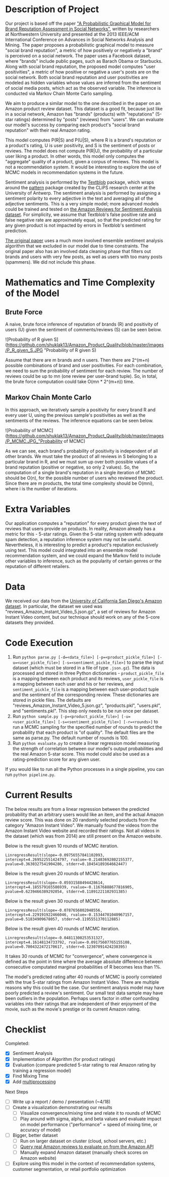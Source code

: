 # Description of Project

Our project is based off the paper ["A Probabilistic Graphical Model for Brand Reputation Assessment in Social Networks"](https://dl.acm.org/citation.cfm?id=2492556), written by researchers at Northwestern University and presented at the 2013 IEEE/ACM International Conference on Advances in Social Networks Analysis and Mining. The paper proposes a probabilistic graphical model to measure "social brand reputation", a metric of how positively or negatively a "brand" is perceived on a social network. The paper uses a Facebook dataset, where "brands" include public pages, such as Barach Obama or Starbucks. Along with social brand reputation, the proposed model computes "user positivities", a metric of how positive or negative a user's posts are on the social network. Both social brand reputation and user positivities are modeled as hidden variables whose values are inferred from the sentiment of social media posts, which act as the observed variable. The inference is conducted via Markov Chain Monte Carlo sampling.

We aim to produce a similar model to the one described in the paper on an Amazon product review dataset. This dataset is a good fit, because just like in a social network, Amazon has "brands" (products) with "reputations" (5-star ratings) determined by "posts" (reviews) from "users". We can evaluate our model's success by comparing each product's "social brand reputation" with their real Amazon rating.

This model computes P(R|S) and P(U|S), where R is a brand's reputation or a product's rating, U is user positivity, and S is the sentiment of posts or reviews. The model does not compute P(R|U), the probability of a particular user liking a product. In other words, this model only computes the "aggregate" quality of a product, given a corpus of reviews. This model is not a recommendation system. It would be interesting to explore the use of MCMC models in recommendation systems in the future.

Sentiment analysis is performed by the [Textblob](http://textblob.readthedocs.io/en/dev/index.html) package, which wraps around the [pattern](https://www.clips.uantwerpen.be/pages/pattern-en#sentiment) package created by the CLiPS research center at the University of Antwerp. The sentiment analysis is performed by assigning a sentiment polarity to every adjective in the text and averaging all of the adjective sentiments. This is a very simple model; more advanced models could be trained and tested on [the Amazon Reviews for Sentiment Analysis dataset](https://www.kaggle.com/bittlingmayer/amazonreviews). For simplicity, we assume that Textblob's false positive rate and false negative rate are approximately equal, so that the predicted rating for any given product is not impacted by errors in Textblob's sentiment prediction.

[The original paper](https://dl.acm.org/citation.cfm?id=2492556) uses a much more involved ensemble sentiment analysis algorithm that we excluded in our model due to time constraints. The original paper also has an involved data cleaning phase that filters out brands and users with very few posts, as well as users with too many posts (spammers). We did not include this phase.


# Mathematics and Time Complexity of the Model

## Brute Force

A naive, brute force inference of reputation of brands (R) and positivity of users (U) given the sentiment of comments/reviews (S) can be seen below.

![Probability of R given S](https://github.com/shuklak13/Amazon_Product_Quality/blob/master/images/P_R_given_S.JPG "Probability of R given S)

Assume that there are m brands and n users. Then there are 2^(m+n) possible combinations of brand and user positivities. For each combination, we need to sum the probability of sentiment for each review. The number of reviews could be up to mn (one review per user-brand tuple). So, in total, the brute force computation could take O(mn * 2^(m+n)) time.

## Markov Chain Monte Carlo

In this approach, we iteratively sample a positivity for every brand R and every user U, using the previous sample's positivities as well as the sentiments of the reviews. The inference equations can be seen below.

![Probability of MCMC](https://github.com/shuklak13/Amazon_Product_Quality/blob/master/images/P_MCMC.JPG_"Probability of MCMC)

As we can see, each brand's probability of positivity is independent of all other brands. We must take the product of all reviews in S belonging to a particular brand in R, and we must sum up over both possible values of a brand reputation (positive or negative, so only 2 values). So, the computation of a single brand's reputation in a single iteration of MCMC should be O(n), for the possible number of users who reviewed the product. Since there are m products, the total time complexity should be O(mni), where i is the number of iterations.


# Extra Variables

Our application computes a "reputation" for every product given the text of reviews that users provide on products. In reality, Amazon already has a metric for this - 5-star ratings. Given the 5-star rating system with adequate spam detection, a reputation inference system may not be useful. Nevertheless, it is interesting to predict a product's reputation exclusively using text. This model could integrated into an ensemble model recommendation system, and we could expand the Markov field to include other variables to inference, such as the popularity of certain genres or the reputation of different retailers.


# Data

We received our data from the [University of California San Diego's Amazon dataset](http://jmcauley.ucsd.edu/data/amazon/). In particular, the dataset we used was "reviews_Amazon_Instant_Video_5.json.gz", a set of reviews for Amazon Instant Video content, but our technique should work on any of the 5-core datasets they provided.


# Code Execution

1. Run `python parse.py [-d=<data_file>] [-p=<product_pickle_file>] [-u=<user_pickle_file>] [-s=<sentiment_pickle_file>]` to parse the input dataset (which must be stored in a file of type `.json.gz`). The data is processed and stored in three Python dictionaries - `product_pickle_file` is a mapping between each product and its reviews, `user_pickle_file` is a mapping between each user and his or her reviews, and `sentiment_pickle_file` is a mapping between each user-product tuple and the sentiment of the corresponding review. These dictionaries are stored in pickle files. The defaults are "reviews_Amazon_Instant_Video_5.json.gz", "products.pkl", "users.pkl", and "sentiments.pkl". This step only needs to be run once per dataset.
2. Run `python sample.py [-p=<product_pickle_file>] [-u=<user_pickle_file>] [-s=<sentiment_pickle_file>] [-r=<rounds>]` to run a MCMC sampling for the specified number of rounds to predict the probability that each product is "of quality". The default files are the same as parse.py. The default number of rounds is 100.
3. Run `python evaluate.py` to create a linear regression model measuring the strength of correlation between our model's output probabilities and the real Amazon 5-star score. This model could also be used as a rating-prediction score for any given user.

If you would like to run all the Python processes in a single pipeline, you can run `python pipeline.py`.


# Current Results

The below results are from a linear regression between the predicted probability that an arbitrary users would like an item, and the actual Amazon review score. This was done on 20 randomly selected products from the category "Amazon Instant Video". We manually found the videos from the Amazon Instant Video website and recorded their ratings. Not all videos in the dataset (which was from 2014) are still present on the Amazon website.


Below is the result given 10 rounds of MCMC iteration.

    LinregressResult(slope=-0.09756557841102093, intercept=4.269522551424797, rvalue=-0.21483692802155377, pvalue=0.3630327541904286, stderr=0.10454189364662447)
    
Below is the result given 20 rounds of MCMC iteration.

	LinregressResult(slope=-0.05931588494428614, intercept=4.185579165586939, rvalue=-0.11676888677816905, pvalue=0.6239466389292054, stderr=0.11891221102931385)

Below is the result given 30 rounds of MCMC iteration.

    LinregressResult(slope=-0.0787656802048556, intercept=4.229191922466046, rvalue=-0.15344701040967157, pvalue=0.51834909678057, stderr=0.1195551370112885)

    
Below is the result given 40 rounds of MCMC iteration.

    LinregressResult(slope=-0.04811300253531327, intercept=4.16148134733792, rvalue=-0.09175607765155108, pvalue=0.7004322472170617, stderr=0.12307091424238395)

It takes 30 rounds of MCMC for "convergence", where convergence is defined as the point in time where the average absolute difference between consecutive computated marginal probabilities of R becomes less than 1%.

The model's predicted rating after 40 rounds of MCMC is poorly correlated with the true 5-star ratings from Amazon Instant Video. There are multiple reasons why this could be the case. Our sentiment analysis model may have poorly predicted a review's sentiment. Our small test data sample may have been outliers in the population. Perhaps users factor in other confounding variables into their ratings that are independent of their enjoyment of the movie, such as the movie's prestige or its current Amazon rating.


# Checklist

Completed:
- [X] Sentiment Analysis
- [X] Implementation of Algorithm (for product ratings)
- [X] Evaluation (compare predicted 5-star rating to real Amazon rating by training a regression model)
- [X] Find Mixing Time
- [X] Add [multiprocessing](https://docs.python.org/3/library/multiprocessing.html)

Next Steps
- [ ] Write up a report / demo / presentation (~4/18)
- [ ] Create a visualization demonstrating our results
  - [ ] Visualize convergence/mixing time and relate it to rounds of MCMC
  - [ ] Play around with sigma, alpha, and beta values and evaluate impact on model performance ("performance" = speed of mixing time, or accuracy of model)
- [ ] Bigger, better dataset
  - [ ] Run on larger dataset on cluster (cloud, school servers, etc.)
  - [ ] [Query real Amazon reviews to evaluate on from the Amazon API](https://python-amazon-product-api.readthedocs.io/en/latest/)
  - [ ] Manually expand Amazon dataset (manually check scores on Amazon website)
- [ ] Explore using this model in the context of recommendation systems, customer segmentation, or retail portfolio optimization